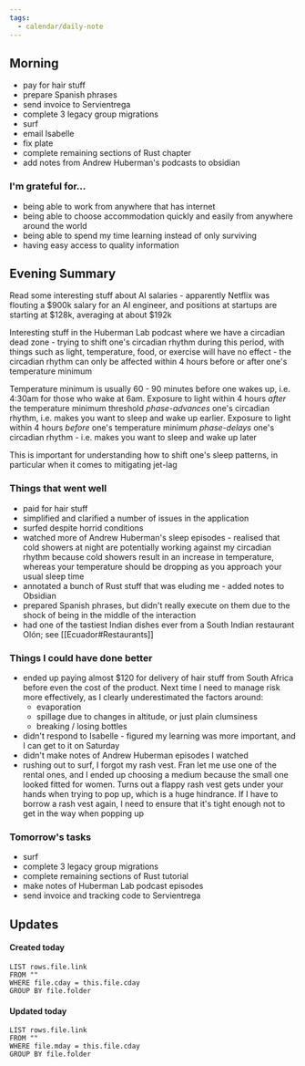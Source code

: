 ```yaml
---
tags:
  - calendar/daily-note
---
```


## Morning

- pay for hair stuff
- prepare Spanish phrases
- send invoice to Servientrega
- complete 3 legacy group migrations
- surf
- email Isabelle
- fix plate
- complete remaining sections of Rust chapter
- add notes from Andrew Huberman's podcasts to obsidian

### I'm grateful for...

- being able to work from anywhere that has internet
- being able to choose accommodation quickly and easily from anywhere around the world
- being able to spend my time learning instead of only surviving
- having easy access to quality information

## Evening Summary

Read some interesting stuff about AI salaries - apparently Netflix was flouting a $900k salary for an AI engineer, and positions at startups are starting at $128k, averaging at about $192k

Interesting stuff in the Huberman Lab podcast where we have a circadian dead zone - trying to shift one's circadian rhythm during this period, with things such as light, temperature, food, or exercise will have no effect - the circadian rhythm can only be affected within 4 hours before or after one's temperature minimum

Temperature minimum is usually 60 - 90 minutes before one wakes up, i.e. 4:30am for those who wake at 6am. Exposure to light within 4 hours _after_ the temperature minimum threshold _phase-advances_ one's circadian rhythm, i.e. makes you want to sleep and wake up earlier. Exposure to light within 4 hours _before_ one's temperature minimum _phase-delays_ one's circadian rhythm - i.e. makes you want to sleep and wake up later

This is important for understanding how to shift one's sleep patterns, in particular when it comes to mitigating jet-lag

### Things that went well

- paid for hair stuff
- simplified and clarified a number of issues in the application
- surfed despite horrid conditions
- watched more of Andrew Huberman's sleep episodes - realised that cold showers at night are potentially working against my circadian rhythm because cold showers result in an increase in temperature, whereas your temperature should be dropping as you approach your usual sleep time
- annotated a bunch of Rust stuff that was eluding me - added notes to Obsidian
- prepared Spanish phrases, but didn't really execute on them due to the shock of being in the middle of the interaction
- had one of the tastiest Indian dishes ever from a South Indian restaurant Olón; see [[Ecuador#Restaurants]]

### Things I could have done better

- ended up paying almost $120 for delivery of hair stuff from South Africa before even the cost of the product. Next time I need to manage risk more effectively, as I clearly underestimated the factors around:
  - evaporation
  - spillage due to changes in altitude, or just plain clumsiness
  - breaking / losing bottles
- didn't respond to Isabelle - figured my learning was more important, and I can get to it on Saturday
- didn't make notes of Andrew Huberman episodes I watched
- rushing out to surf, I forgot my rash vest. Fran let me use one of the rental ones, and I ended up choosing a medium because the small one looked fitted for women. Turns out a flappy rash vest gets under your hands when trying to pop up, which is a huge hindrance. If I have to borrow a rash vest again, I need to ensure that it's tight enough not to get in the way when popping up

### Tomorrow's tasks

- surf
- complete 3 legacy group migrations
- complete remaining sections of Rust tutorial
- make notes of Huberman Lab podcast episodes
- send invoice and tracking code to Servientrega

## Updates

#### Created today

```dataview
LIST rows.file.link
FROM ""
WHERE file.cday = this.file.cday
GROUP BY file.folder
```

#### Updated today

```dataview
LIST rows.file.link
FROM ""
WHERE file.mday = this.file.cday
GROUP BY file.folder
```
